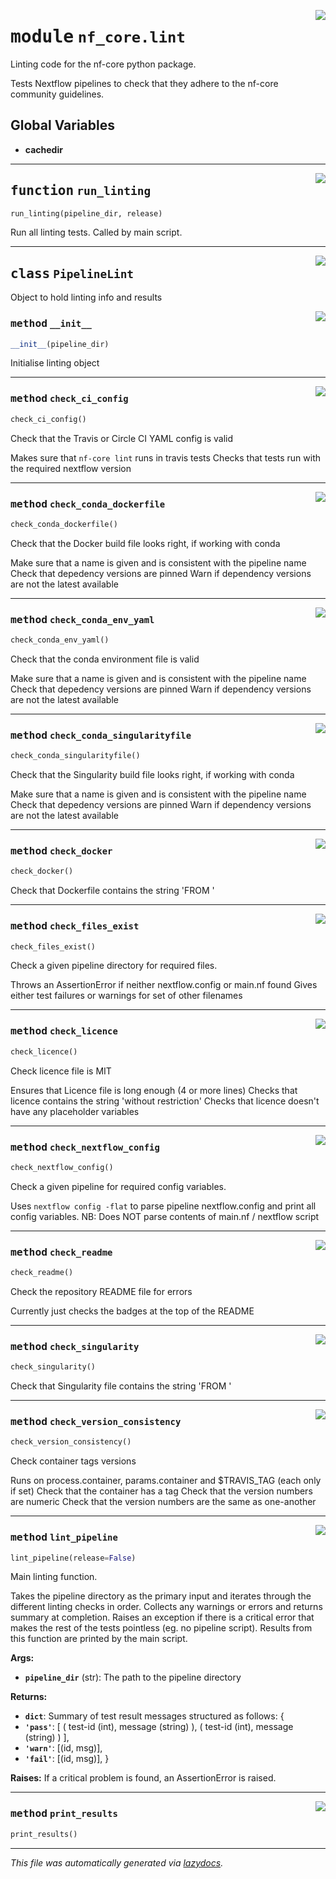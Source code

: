<!-- markdownlint-disable -->

<a href="../../../../../../tools/nf_core/lint.py#L0"><img align="right" style="float:right;" src="https://img.shields.io/badge/-source-cccccc?style=flat-square"></a>

# <kbd>module</kbd> `nf_core.lint`

Linting code for the nf-core python package.

Tests Nextflow pipelines to check that they adhere to the nf-core community guidelines.

## **Global Variables**

- **cachedir**

---

<a href="../../../../../../tools/nf_core/lint.py#L37"><img align="right" style="float:right;" src="https://img.shields.io/badge/-source-cccccc?style=flat-square"></a>

## <kbd>function</kbd> `run_linting`

```python
run_linting(pipeline_dir, release)
```

Run all linting tests. Called by main script.

---

<a href="../../../../../../tools/nf_core/lint.py#L65"><img align="right" style="float:right;" src="https://img.shields.io/badge/-source-cccccc?style=flat-square"></a>

## <kbd>class</kbd> `PipelineLint`

Object to hold linting info and results

<a href="../../../../../../tools/nf_core/lint.py#L68"><img align="right" style="float:right;" src="https://img.shields.io/badge/-source-cccccc?style=flat-square"></a>

### <kbd>method</kbd> `__init__`

```python
__init__(pipeline_dir)
```

Initialise linting object

---

<a href="../../../../../../tools/nf_core/lint.py#L359"><img align="right" style="float:right;" src="https://img.shields.io/badge/-source-cccccc?style=flat-square"></a>

### <kbd>method</kbd> `check_ci_config`

```python
check_ci_config()
```

Check that the Travis or Circle CI YAML config is valid

Makes sure that `nf-core lint` runs in travis tests Checks that tests run with the required nextflow version

---

<a href="../../../../../../tools/nf_core/lint.py#L576"><img align="right" style="float:right;" src="https://img.shields.io/badge/-source-cccccc?style=flat-square"></a>

### <kbd>method</kbd> `check_conda_dockerfile`

```python
check_conda_dockerfile()
```

Check that the Docker build file looks right, if working with conda

Make sure that a name is given and is consistent with the pipeline name Check that depedency versions are pinned Warn if dependency versions are not the latest available

---

<a href="../../../../../../tools/nf_core/lint.py#L495"><img align="right" style="float:right;" src="https://img.shields.io/badge/-source-cccccc?style=flat-square"></a>

### <kbd>method</kbd> `check_conda_env_yaml`

```python
check_conda_env_yaml()
```

Check that the conda environment file is valid

Make sure that a name is given and is consistent with the pipeline name Check that depedency versions are pinned Warn if dependency versions are not the latest available

---

<a href="../../../../../../tools/nf_core/lint.py#L600"><img align="right" style="float:right;" src="https://img.shields.io/badge/-source-cccccc?style=flat-square"></a>

### <kbd>method</kbd> `check_conda_singularityfile`

```python
check_conda_singularityfile()
```

Check that the Singularity build file looks right, if working with conda

Make sure that a name is given and is consistent with the pipeline name Check that depedency versions are pinned Warn if dependency versions are not the latest available

---

<a href="../../../../../../tools/nf_core/lint.py#L193"><img align="right" style="float:right;" src="https://img.shields.io/badge/-source-cccccc?style=flat-square"></a>

### <kbd>method</kbd> `check_docker`

```python
check_docker()
```

Check that Dockerfile contains the string 'FROM '

---

<a href="../../../../../../tools/nf_core/lint.py#L133"><img align="right" style="float:right;" src="https://img.shields.io/badge/-source-cccccc?style=flat-square"></a>

### <kbd>method</kbd> `check_files_exist`

```python
check_files_exist()
```

Check a given pipeline directory for required files.

Throws an AssertionError if neither nextflow.config or main.nf found Gives either test failures or warnings for set of other filenames

---

<a href="../../../../../../tools/nf_core/lint.py#L222"><img align="right" style="float:right;" src="https://img.shields.io/badge/-source-cccccc?style=flat-square"></a>

### <kbd>method</kbd> `check_licence`

```python
check_licence()
```

Check licence file is MIT

Ensures that Licence file is long enough (4 or more lines) Checks that licence contains the string 'without restriction' Checks that licence doesn't have any placeholder variables

---

<a href="../../../../../../tools/nf_core/lint.py#L266"><img align="right" style="float:right;" src="https://img.shields.io/badge/-source-cccccc?style=flat-square"></a>

### <kbd>method</kbd> `check_nextflow_config`

```python
check_nextflow_config()
```

Check a given pipeline for required config variables.

Uses `nextflow config -flat` to parse pipeline nextflow.config and print all config variables. NB: Does NOT parse contents of main.nf / nextflow script

---

<a href="../../../../../../tools/nf_core/lint.py#L416"><img align="right" style="float:right;" src="https://img.shields.io/badge/-source-cccccc?style=flat-square"></a>

### <kbd>method</kbd> `check_readme`

```python
check_readme()
```

Check the repository README file for errors

Currently just checks the badges at the top of the README

---

<a href="../../../../../../tools/nf_core/lint.py#L207"><img align="right" style="float:right;" src="https://img.shields.io/badge/-source-cccccc?style=flat-square"></a>

### <kbd>method</kbd> `check_singularity`

```python
check_singularity()
```

Check that Singularity file contains the string 'FROM '

---

<a href="../../../../../../tools/nf_core/lint.py#L448"><img align="right" style="float:right;" src="https://img.shields.io/badge/-source-cccccc?style=flat-square"></a>

### <kbd>method</kbd> `check_version_consistency`

```python
check_version_consistency()
```

Check container tags versions

Runs on process.container, params.container and $TRAVIS_TAG (each only if set) Check that the container has a tag Check that the version numbers are numeric Check that the version numbers are the same as one-another

---

<a href="../../../../../../tools/nf_core/lint.py#L83"><img align="right" style="float:right;" src="https://img.shields.io/badge/-source-cccccc?style=flat-square"></a>

### <kbd>method</kbd> `lint_pipeline`

```python
lint_pipeline(release=False)
```

Main linting function.

Takes the pipeline directory as the primary input and iterates through the different linting checks in order. Collects any warnings or errors and returns summary at completion. Raises an exception if there is a critical error that makes the rest of the tests pointless (eg. no pipeline script). Results from this function are printed by the main script.

**Args:**

- <b>`pipeline_dir`</b> (str): The path to the pipeline directory

**Returns:**

- <b>`dict`</b>: Summary of test result messages structured as follows: {
- <b>`'pass'`</b>: [ ( test-id (int), message (string) ), ( test-id (int), message (string) ) ],
- <b>`'warn'`</b>: [(id, msg)],
- <b>`'fail'`</b>: [(id, msg)], }

**Raises:**
If a critical problem is found, an AssertionError is raised.

---

<a href="../../../../../../tools/nf_core/lint.py#L628"><img align="right" style="float:right;" src="https://img.shields.io/badge/-source-cccccc?style=flat-square"></a>

### <kbd>method</kbd> `print_results`

```python
print_results()
```

---

_This file was automatically generated via [lazydocs](https://github.com/ml-tooling/lazydocs)._
